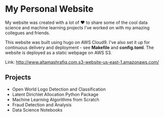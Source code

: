 # My Personal Website

My website was created with a lot of :heart: to share some of the cool data science 
and machine learning projects I've worked on with my amazing collegues and friends.

This website was built using hugo on AWS Cloud9. I've also set it up for continuous delivery 
and deployment - see __Makefile__ and __config.toml__. The website is deployed as a static webpage
on AWS S3.

Link: http://www.altamashrafiq.com.s3-website-us-east-1.amazonaws.com/

## Projects

- Open World Logo Detection and Classification
- Latent Dirichlet Allocation Python Package
- Machine Learning Algorithms from Scratch
- Fraud Detection and Analysis
- Data Science Notebooks
